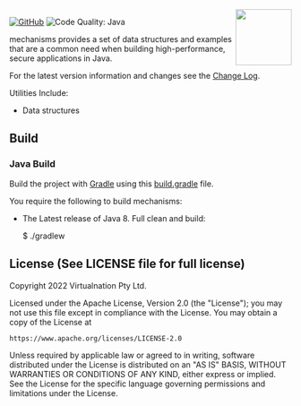 
<a href="https://foojay.io/works-with-openjdk/">
   <img align="right" 
        src="https://github.com/foojayio/badges/raw/main/works_with_openjdk/Works-with-OpenJDK.png"   
        width="100">
</a>

[![GitHub](https://img.shields.io/github/license/phaynes/mechanisms)](https://github.com/phaynes/mechanisms/blob/master/LICENSE)
![Code Quality: Java](https://github.com/phaynes/mechanisms/actions/workflows/codeql-analysis.yml/badge.svg)

mechanisms provides a set of data structures and examples  that are a common need when building high-performance, secure
applications in Java. 

For the latest version information and changes see the [Change Log](https://github.com/phaynes/mechanisms/wiki/Change-Log). 

Utilities Include:

* Data structures

Build
-----

### Java Build

Build the project with [Gradle](http://gradle.org/) using this [build.gradle](https://github.com/phaynes/mechanisms/blob/master/build.gradle) file.

You require the following to build mechanisms:

* The Latest release of Java 8. 
Full clean and build:

    $ ./gradlew

License (See LICENSE file for full license)
-------------------------------------------
Copyright 2022 Virtualnation Pty Ltd.

Licensed under the Apache License, Version 2.0 (the "License");
you may not use this file except in compliance with the License.
You may obtain a copy of the License at

    https://www.apache.org/licenses/LICENSE-2.0

Unless required by applicable law or agreed to in writing, software
distributed under the License is distributed on an "AS IS" BASIS,
WITHOUT WARRANTIES OR CONDITIONS OF ANY KIND, either express or implied.
See the License for the specific language governing permissions and
limitations under the License.
